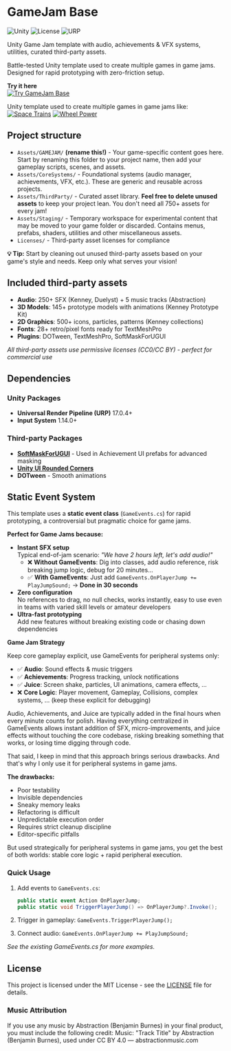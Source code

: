 # GameJam Base

![Unity](https://img.shields.io/badge/Unity-6.0+-000000?style=flat&logo=unity&logoColor=white)
![License](https://img.shields.io/badge/License-MIT-blue.svg)
![URP](https://img.shields.io/badge/Render%20Pipeline-URP-orange)

Unity Game Jam template with audio, achievements & VFX systems, utilities, curated third-party assets.

Battle-tested Unity template used to create multiple games in game jams. Designed for rapid prototyping with zero-friction setup.

**Try it here**  
[![Try GameJam Base](https://img.shields.io/badge/Try_it_on-itch.io-FA5C5C?style=for-the-badge&logo=itch.io&logoColor=white)](https://lombardidelavega.itch.io/gamejam-base)

Unity template used to create multiple games in game jams like:  
[![Space Trains](https://img.shields.io/badge/Space_Trains-Itch.io-FA5C5C?style=flat&logo=itch.io&logoColor=white)](https://lombardidelavega.itch.io/space-trains)
[![Wheel Power](https://img.shields.io/badge/Wheel_Power-Itch.io-FA5C5C?style=flat&logo=itch.io&logoColor=white)](https://lombardidelavega.itch.io/wheel-power)

## Project structure

- `Assets/GAMEJAM/` **(rename this!)** - Your game-specific content goes here. Start by renaming this folder to your project name, then add your gameplay scripts, scenes, and assets.
- `Assets/CoreSystems/` - Foundational systems (audio manager, achievements, VFX, etc.). These are generic and reusable across projects.
- `Assets/ThirdParty/` - Curated asset library. **Feel free to delete unused assets** to keep your project lean. You don't need all 750+ assets for every jam!
- `Assets/Staging/` - Temporary workspace for experimental content that may be moved to your game folder or discarded. Contains menus, prefabs, shaders, utilities and other miscellaneous assets.
- `Licenses/` - Third-party asset licenses for compliance

**💡 Tip:** Start by cleaning out unused third-party assets based on your game's style and needs. Keep only what serves your vision!

## Included third-party assets

- **Audio**: 250+ SFX (Kenney, Duelyst) + 5 music tracks (Abstraction)
- **3D Models**: 145+ prototype models with animations (Kenney Prototype Kit)
- **2D Graphics**: 500+ icons, particles, patterns (Kenney collections)
- **Fonts**: 28+ retro/pixel fonts ready for TextMeshPro
- **Plugins**: DOTween, TextMeshPro, SoftMaskForUGUI

*All third-party assets use permissive licenses (CC0/CC BY) - perfect for commercial use*

## Dependencies

### Unity Packages
- **Universal Render Pipeline (URP)** 17.0.4+
- **Input System** 1.14.0+

### Third-party Packages
- **[SoftMaskForUGUI](https://github.com/mob-sakai/SoftMaskForUGUI)** - Used in Achievement UI prefabs for advanced masking
- **[Unity UI Rounded Corners](https://github.com/kirevdokimov/Unity-UI-Rounded-Corners)**
- **DOTween** - Smooth animations

## Static Event System

This template uses a **static event class** (`GameEvents.cs`) for rapid prototyping, a controversial but pragmatic choice for game jams.

**Perfect for Game Jams because:**

- **Instant SFX setup**  
  Typical end-of-jam scenario: _"We have 2 hours left, let's add audio!"_
    - ❌ **Without GameEvents**: Dig into classes, add audio reference, risk breaking jump logic, debug for 20 minutes...
    - ✅ **With GameEvents**: Just add `GameEvents.OnPlayerJump += PlayJumpSound;` → **Done in 30 seconds**
- **Zero configuration**  
      No references to drag, no null checks, works instantly, easy to use even in teams with varied skill levels or amateur developers
- **Ultra-fast prototyping**  
  Add new features without breaking existing code or chasing down dependencies

  
**Game Jam Strategy** 

Keep core gameplay explicit, use GameEvents for peripheral systems only:
- ✅ **Audio**: Sound effects & music triggers
- ✅ **Achievements**: Progress tracking, unlock notifications
- ✅ **Juice**: Screen shake, particles, UI animations, camera effects, ...
- ❌ **Core Logic**: Player movement, Gameplay, Collisions, complex systems, ... (keep these explicit for debugging)

Audio, Achievements, and Juice are typically added in the final hours when every minute counts for polish. Having everything centralized in GameEvents allows instant addition of SFX, micro-improvements, and juice effects without touching the core codebase, risking breaking something that works, or losing time digging through code.

That said, I keep in mind that this approach brings serious drawbacks. And that's why I only use it for peripheral systems in game jams. 

**The drawbacks:**
- Poor testability
- Invisible dependencies
- Sneaky memory leaks
- Refactoring is difficult
- Unpredictable execution order  
- Requires strict cleanup discipline
- Editor-specific pitfalls

But used strategically for peripheral systems in game jams, you get the best of both worlds: stable core logic + rapid peripheral execution.

### Quick Usage

1. Add events to `GameEvents.cs`:
   ```cs
   public static event Action OnPlayerJump;
   public static void TriggerPlayerJump() => OnPlayerJump?.Invoke();
   ```

2. Trigger in gameplay: `GameEvents.TriggerPlayerJump();`

3. Connect audio: `GameEvents.OnPlayerJump += PlayJumpSound;`

*See the existing GameEvents.cs for more examples.*


## License

This project is licensed under the MIT License - see the [LICENSE](LICENSE) file for details.

### Music Attribution

If you use any music by Abstraction (Benjamin Burnes) in your final product, you must include the following credit:
Music: "Track Title" by Abstraction (Benjamin Burnes), used under CC BY 4.0 — abstractionmusic.com